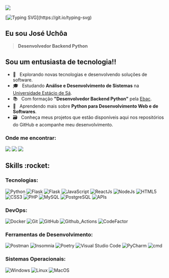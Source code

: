 ![](https://komarev.com/ghpvc/?username=jose-uchoa&color=FF7F50)

[![Typing SVG](https://readme-typing-svg.herokuapp.com?font=Titillium+Web&size=26&color=F37021&vCenter=true&multiline=true&width=500&lines=Seja+bem-vindo(a)+ao+meu+perfil+GitHub!)](https://git.io/typing-svg)

## Eu sou José Uchôa
> **Desenvolvedor Backend Python**

## Sou um entusiasta de tecnologia!!

- 📓 &nbsp; Explorando novas tecnologias e desenvolvendo soluções de software.
- 🎓 &nbsp; Estudando **Análise e Desenvolvimento de Sistemas** na <a href="https://estacio.br" target="blank">Universidade Estácio de Sá</a>.
- 📚 &nbsp; Com formação **"Desenvolvedor Backend Python"** pela <a href="https://ebac.art.br/" target="blank">Ebac</a>.
- 🌱 &nbsp; Aprendendo mais sobre **Python para Desenvolvimento Web e de Softwares**.
- 🗃️ &nbsp; Conheça meus projetos que estão disponíveis aqui nos repositórios do GitHub e acompanhe meu desenvolvimento.

### Onde me encontrar:
           
<div>
<a href="https://www.linkedin.com/in/jose-uchoa" target="blank"><img src="https://img.shields.io/badge/-LinkedIn-444444?style=flat&logo=linkedin&logoColor=white" target="blank"></a>
<a href="https://uchoatech.com" target="blank"><img src="https://custom-icon-badges.demolab.com/badge/-uchoatech.com-444444?style=flat&logo=favicon-uchoatech" target="blank"></a>
<a href = "mailto:j-uchoa@hotmail.com"><img src="https://custom-icon-badges.demolab.com/badge/Email-444444?style=flat&logo=mail&logoColor=white" target="blank"></a>
</div>

<h2> Skills :rocket: </h2>

### Tecnologias:

![Python](https://img.shields.io/badge/-Python-444444?style=flat&logo=python)
![Flask](https://img.shields.io/badge/-Django-444444?style=flat&logo=django)
![Flask](https://img.shields.io/badge/-Flask-444444?style=flat&logo=flask&logoColor=fff)
![JavaScript](https://img.shields.io/badge/-JavaScript-444444?style=flat&logo=javascript)
![ReactJs](https://custom-icon-badges.demolab.com/badge/-React.js-444444?logo=reactjs)
![NodeJs](https://custom-icon-badges.demolab.com/badge/-Node.js-444444?logo=nodejs&logoColor=f7df1f)
![HTML5](https://img.shields.io/badge/-HTML5-444444?style=flat&logo=HTML5)
![CSS3](https://img.shields.io/badge/-CSS3-444444?style=flat&logo=CSS3&logoColor=1572B6)
![PHP](https://img.shields.io/badge/-PHP-444444?style=flat&logo=php)
![MySQL](https://custom-icon-badges.demolab.com/badge/-MySQL-444444?logo=mysqldb)
![PostgreSQL](https://custom-icon-badges.demolab.com/badge/-PostgreSQL-444444?logo=postgres)
![APIs](https://custom-icon-badges.demolab.com/badge/-REST%20API-444444?logo=rest-api)

### DevOps:

![Docker](https://img.shields.io/badge/-Docker-444444?style=flat&logo=docker&logoColor=1572B6)
![Git](https://img.shields.io/badge/-Git-444444?style=flat&logo=git)
![GitHub](https://img.shields.io/badge/-GitHub-444444?style=flat&logo=github)
![Github_Actions](https://img.shields.io/badge/-GitHub_Actions-444444?style=flat&logo=github-actions)
![CodeFactor](https://img.shields.io/badge/-CodeFactor-444444?style=flat&logo=codefactor)

### Ferramentas de Desenvolvimento:

![Postman](https://img.shields.io/badge/-Postman-444444?style=flat&logo=postman)
![Insomnia](https://img.shields.io/badge/-Insomnia-444444?style=flat&logo=insomnia)
![Poetry](https://img.shields.io/badge/-Poetry-444444?style=flat&logo=poetry)
![Visual Studio Code](https://img.shields.io/badge/-Visual%20Studio%20Code-444444?style=flat&logo=visual-studio-code&logoColor=007ACC)
![PyCharm](https://img.shields.io/badge/-PyCharm-444444?style=flat&logo=pycharm&logoColor=gold)
![cmd](https://custom-icon-badges.demolab.com/badge/-Command_Line-444444?logo=cmd)

### Sistemas Operacionais:

![Windows](https://img.shields.io/badge/-Windows-444444?style=flat&logo=windows)
![Linux](https://img.shields.io/badge/-Linux-444444?style=flat&logo=linux)
![MacOS](https://img.shields.io/badge/-MacOS-444444?style=flat&logo=macos)


